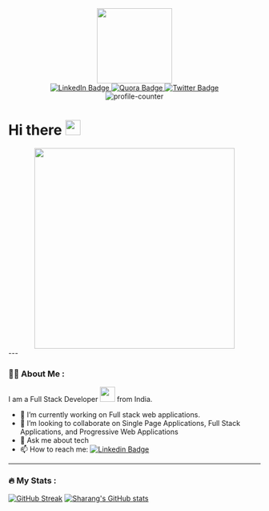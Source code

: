 
<div id="header" align="center">
  <img src="https://media.giphy.com/media/jdPMeyv9rn0hZHh8n9/giphy.gif" width="150"/>
</div>

<div id="badges" align="center">
  <a href="https://www.linkedin.com/in/sharangahirekar1/">
    <img src="https://img.shields.io/badge/LinkedIn-blue?style=for-the-badge&logo=linkedin&logoColor=white" alt="LinkedIn Badge"/>
  </a>
  <a href="https://www.quora.com/profile/Sharang-Ahirekar">
    <img src="https://img.shields.io/badge/Quora-white?style=for-the-badge&logo=Quora&logoColor=red" alt="Quora Badge"/>
  </a>
  <a href="https://twitter.com/Sharang010">
    <img src="https://img.shields.io/badge/Twitter-blue?style=for-the-badge&logo=twitter&logoColor=white" alt="Twitter Badge"/>
  </a>
</div>

<div align='center'><img src="https://komarev.com/ghpvc/?username=sharangahirekar1" alt="profile-counter"/></div>
<h1 aling="center">
  Hi there
  <img src="https://media.giphy.com/media/hvRJCLFzcasrR4ia7z/giphy.gif" width="30px"/>
</h1>
<div align="center">
<img src="https://media.giphy.com/media/SpopD7IQN2gK3qN4jS/giphy.gif" width="400px"/>
</div>
---

### :man_technologist: About Me : 
I am a Full Stack Developer <img src="https://media.giphy.com/media/WUlplcMpOCEmTGBtBW/giphy.gif" width="30"> from India.
- 🔭 I’m currently working on Full stack web applications.
- 👯 I’m looking to collaborate on Single Page Applications, Full Stack Applications, and Progressive Web Applications
- 💬 Ask me about tech
- 📫 How to reach me: [![Linkedin Badge](https://img.shields.io/badge/-sharangahirekar1-blue?style=flat&logo=Linkedin&logoColor=white)](https://www.linkedin.com/in/sharangahirekar1/)


---

### :fire: My Stats :
[![GitHub Streak](http://github-readme-streak-stats.herokuapp.com?user=sharangahirekar1&theme=flag-india&hide_border=true)](https://git.io/streak-stats)
[![Sharang's GitHub stats](https://github-readme-stats.vercel.app/api?username=sharangahirekar1)](https://github.com/anuraghazra/github-readme-stats)

